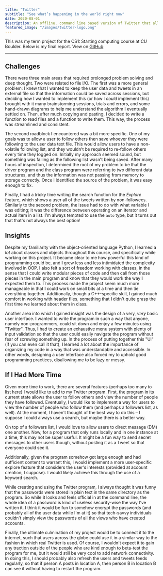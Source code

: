 ```yaml
---
title: "Twitter"
subtitle: "See what’s happening in the world right now"
date: 2020-08-01
description: An offline, command line based version of Twitter that allows users to sign in, tweet, follow others, and explore.
featured_image: "/images/twitter-logo.png"
---
```


This was my term project for the CS1: Starting computing course at CU Boulder. Below is my final report. View on [GitHub](https://github.com/collinsinclair/twitter)

---

## Challenges

There were three main areas that required prolonged problem solving and deep thought. Two were related to file I/O. The first was a more general problem&#58; I knew that I wanted to keep the user data and tweets in an external file so that the information could be saved across sessions, but deciding how I wanted to implement this (or how I _could_ implement this) brought with it many brainstorming sessions, trials and errors, and some hand-drawn diagrams to help me understand the algorithm I eventually settled on. Then, after much copying and pasting, I decided to write a function to read files and a function to write them. This way, the process was streamlined and consistent.

The second roadblock I encountered was a bit more specific. One of my goals was to allow a user to follow others then save whoever they were following to the user data text file. This would allow users to have a non-volatile following list, and they wouldn't be required to re-follow others every time they logged on. Initially my approach seemed sound, but something was failing as the following list wasn't being saved. After many hours of inspection, I determined the root of my problem to be that the driver program and the class program were referring to two different data structures, and thus the information was not passing from memory to storage correctly. Once I identified the source of the problem, it was easy enough to fix.

Finally, I had a tricky time writing the search function for the _Explore_ feature, which shows a user all of the tweets written by non-followees. Similarly to the second problem, the issue had to do with what variable I was editing; it was the difference between operating on an iterator and actual item in a list. I'm always tempted to use the `auto` type, but it turns out that that's not always the best option!

## Insights

Despite my familiarity with the object-oriented language Python, I learned a _lot_ about classes and objects throughout this course, and specifically while working on this project. It became clear to me how powerful this kind of programming could be, and I grew less and less intimidated the complexity involved in OOP. I also felt a sort of freedom working with classes, in the sense that I could write modular pieces of code and then call from those pieces in the main program and know that they would work the way I expected them to. This process made the project seem much more manageable in that I could work on small bits at a time and then tie everything together. Additionally, though a C++-specific skill, I gained much comfort in working with header files, something that I didn't quite grasp the first time we learned about them in class.

Another area into which I gained insight was the design of a very, _very_ basic user interface. I wanted to write the program in such a way that anyone, namely non-programmers, could sit down and enjoy a few minutes using "Twitter". Thus, I had to create an exhaustive menu system with plenty of input validation so that the user could easily navigate the program without fear of screwing something up. In the process of putting together this "UI" (if you can even call it that), I learned a lot about the importance of organizing my code in a way that was understandable and accessible. In other words, designing a user interface also forced my to uphold good programming practices, disallowing me to be lazy or messy.

## If I Had More Time

Given more time to work, there are several features (perhaps too many to list here) I would like to add to my Twitter program. First, the program in its current state allows the user to follow others and view the number of people they have followed. Eventually, I would like to implement a way for users to view the number of people who follow them (and perhaps a followers list, as well). At the moment, I haven't thought of the best way to do this – I suppose I could always use a search, but maybe there is a better way.

On top of a followers list, I would love to allow users to direct message (DM) one another. Now, for a program that only runs locally and in one instance at a time, this may not be super useful. It might be a fun way to send secret messages to other users though, without posting it as a Tweet so that everyone could see it.

Additionally, given the program somehow got large enough and had sufficient content to warrant this, I would implement a more user-specific explore feature that considers the user's interests (provided at account creation, I suppose). I would likely achieve this through the use of a keyword search.

While creating and using the Twitter program, I always thought it was funny that the passwords were stored in plain text in the same directory as the program. So while it looks and feels official in at the command line, the whole idea of a password is kind of useless security-wise the way I've written it. I think it would be fun to somehow encrypt the passwords (and probably all of the user data while I'm at it) so that tech-savvy individuals couldn't simply view the passwords of all the views who have created accounts.

Finally, the ultimate culmination of my project would be to connect it to the internet, such that users across the globe could use it in a similar way to the fashion in which real Twitter is used. Of course, I wouldn't expect it to gain any traction outside of the people who are kind enough to beta-test the program for me, but it would still be very cool to add network connectivity. In doing this, I should probably also refresh the users and tweets feeds regularly, so that if person A posts in location A, then person B in location B can see it without having to restart the program.